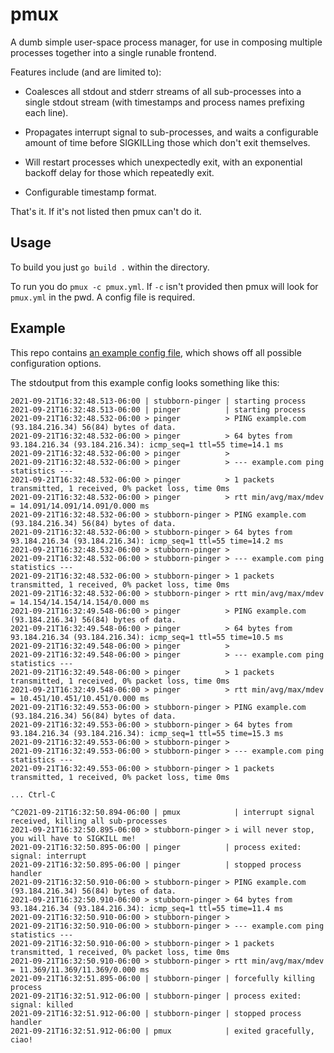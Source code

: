 # pmux

A dumb simple user-space process manager, for use in composing multiple
processes together into a single runable frontend.

Features include (and are limited to):

* Coalesces all stdout and stderr streams of all sub-processes into a single
  stdout stream (with timestamps and process names prefixing each line).

* Propagates interrupt signal to sub-processes, and waits a configurable amount
  of time before SIGKILLing those which don't exit themselves.

* Will restart processes which unexpectedly exit, with an exponential backoff
  delay for those which repeatedly exit.

* Configurable timestamp format.

That's it. If it's not listed then pmux can't do it.

## Usage

To build you just `go build .` within the directory.

To run you do `pmux -c pmux.yml`. If `-c` isn't provided then pmux will look for
`pmux.yml` in the pwd. A config file is required.

## Example

This repo contains [an example config file](pmux-example.yml), which shows off
all possible configuration options.

The stdoutput from this example config looks something like this:

```
2021-09-21T16:32:48.513-06:00 | stubborn-pinger | starting process
2021-09-21T16:32:48.513-06:00 | pinger          | starting process
2021-09-21T16:32:48.532-06:00 > pinger          > PING example.com (93.184.216.34) 56(84) bytes of data.
2021-09-21T16:32:48.532-06:00 > pinger          > 64 bytes from 93.184.216.34 (93.184.216.34): icmp_seq=1 ttl=55 time=14.1 ms
2021-09-21T16:32:48.532-06:00 > pinger          >
2021-09-21T16:32:48.532-06:00 > pinger          > --- example.com ping statistics ---
2021-09-21T16:32:48.532-06:00 > pinger          > 1 packets transmitted, 1 received, 0% packet loss, time 0ms
2021-09-21T16:32:48.532-06:00 > pinger          > rtt min/avg/max/mdev = 14.091/14.091/14.091/0.000 ms
2021-09-21T16:32:48.532-06:00 > stubborn-pinger > PING example.com (93.184.216.34) 56(84) bytes of data.
2021-09-21T16:32:48.532-06:00 > stubborn-pinger > 64 bytes from 93.184.216.34 (93.184.216.34): icmp_seq=1 ttl=55 time=14.2 ms
2021-09-21T16:32:48.532-06:00 > stubborn-pinger >
2021-09-21T16:32:48.532-06:00 > stubborn-pinger > --- example.com ping statistics ---
2021-09-21T16:32:48.532-06:00 > stubborn-pinger > 1 packets transmitted, 1 received, 0% packet loss, time 0ms
2021-09-21T16:32:48.532-06:00 > stubborn-pinger > rtt min/avg/max/mdev = 14.154/14.154/14.154/0.000 ms
2021-09-21T16:32:49.548-06:00 > pinger          > PING example.com (93.184.216.34) 56(84) bytes of data.
2021-09-21T16:32:49.548-06:00 > pinger          > 64 bytes from 93.184.216.34 (93.184.216.34): icmp_seq=1 ttl=55 time=10.5 ms
2021-09-21T16:32:49.548-06:00 > pinger          >
2021-09-21T16:32:49.548-06:00 > pinger          > --- example.com ping statistics ---
2021-09-21T16:32:49.548-06:00 > pinger          > 1 packets transmitted, 1 received, 0% packet loss, time 0ms
2021-09-21T16:32:49.548-06:00 > pinger          > rtt min/avg/max/mdev = 10.451/10.451/10.451/0.000 ms
2021-09-21T16:32:49.553-06:00 > stubborn-pinger > PING example.com (93.184.216.34) 56(84) bytes of data.
2021-09-21T16:32:49.553-06:00 > stubborn-pinger > 64 bytes from 93.184.216.34 (93.184.216.34): icmp_seq=1 ttl=55 time=15.3 ms
2021-09-21T16:32:49.553-06:00 > stubborn-pinger >
2021-09-21T16:32:49.553-06:00 > stubborn-pinger > --- example.com ping statistics ---
2021-09-21T16:32:49.553-06:00 > stubborn-pinger > 1 packets transmitted, 1 received, 0% packet loss, time 0ms

... Ctrl-C

^C2021-09-21T16:32:50.894-06:00 | pmux            | interrupt signal received, killing all sub-processes
2021-09-21T16:32:50.895-06:00 > stubborn-pinger > i will never stop, you will have to SIGKILL me!
2021-09-21T16:32:50.895-06:00 | pinger          | process exited: signal: interrupt
2021-09-21T16:32:50.895-06:00 | pinger          | stopped process handler
2021-09-21T16:32:50.910-06:00 > stubborn-pinger > PING example.com (93.184.216.34) 56(84) bytes of data.
2021-09-21T16:32:50.910-06:00 > stubborn-pinger > 64 bytes from 93.184.216.34 (93.184.216.34): icmp_seq=1 ttl=55 time=11.4 ms
2021-09-21T16:32:50.910-06:00 > stubborn-pinger >
2021-09-21T16:32:50.910-06:00 > stubborn-pinger > --- example.com ping statistics ---
2021-09-21T16:32:50.910-06:00 > stubborn-pinger > 1 packets transmitted, 1 received, 0% packet loss, time 0ms
2021-09-21T16:32:50.910-06:00 > stubborn-pinger > rtt min/avg/max/mdev = 11.369/11.369/11.369/0.000 ms
2021-09-21T16:32:51.895-06:00 | stubborn-pinger | forcefully killing process
2021-09-21T16:32:51.912-06:00 | stubborn-pinger | process exited: signal: killed
2021-09-21T16:32:51.912-06:00 | stubborn-pinger | stopped process handler
2021-09-21T16:32:51.912-06:00 | pmux            | exited gracefully, ciao!
```

